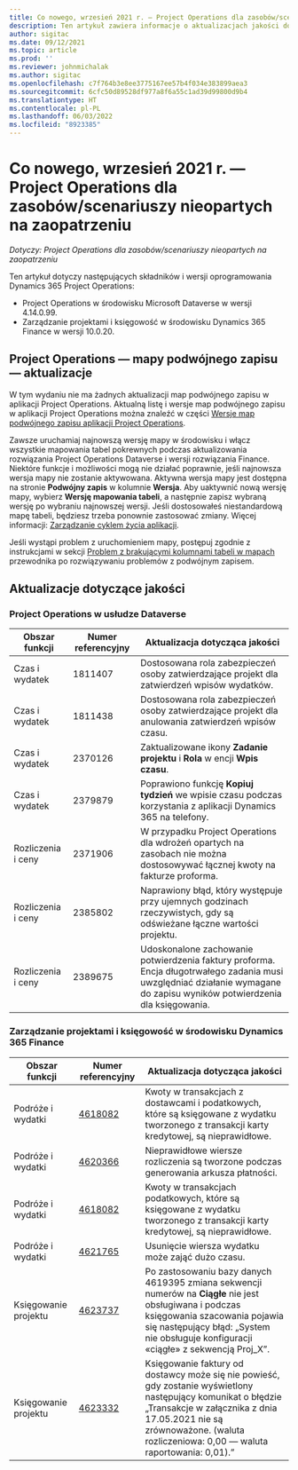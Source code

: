 ```yaml
---
title: Co nowego, wrzesień 2021 r. — Project Operations dla zasobów/scenariuszy nieopartych na zaopatrzeniu
description: Ten artykuł zawiera informacje o aktualizacjach jakości dostępnych w wydaniu Project Operations we wrześniu 2021 r. dla scenariuszy opartych na zasobach/nieopartych na zaopatrzeniu.
author: sigitac
ms.date: 09/12/2021
ms.topic: article
ms.prod: ''
ms.reviewer: johnmichalak
ms.author: sigitac
ms.openlocfilehash: c7f764b3e8ee3775167ee57b4f034e383899aea3
ms.sourcegitcommit: 6cfc50d89528df977a8f6a55c1ad39d99800d9b4
ms.translationtype: HT
ms.contentlocale: pl-PL
ms.lasthandoff: 06/03/2022
ms.locfileid: "8923385"
---
```

# <a name="whats-new-september-2021---project-operations-for-resourcenon-stocked-based-scenarios"></a>Co nowego, wrzesień 2021 r. — Project Operations dla zasobów/scenariuszy nieopartych na zaopatrzeniu

*Dotyczy: Project Operations dla zasobów/scenariuszy nieopartych na zaopatrzeniu*

Ten artykuł dotyczy następujących składników i wersji oprogramowania Dynamics 365 Project Operations:

   - Project Operations w środowisku Microsoft Dataverse w wersji 4.14.0.99.
   - Zarządzanie projektami i księgowość w środowisku Dynamics 365 Finance w wersji 10.0.20.

## <a name="project-operations-dual-write-maps-updates"></a>Project Operations — mapy podwójnego zapisu — aktualizacje

W tym wydaniu nie ma żadnych aktualizacji map podwójnego zapisu w aplikacji Project Operations. Aktualną listę i wersje map podwójnego zapisu w aplikacji Project Operations można znaleźć w części [Wersje map podwójnego zapisu aplikacji Project Operations](../environment/resource-dual-write-maps.md).

Zawsze uruchamiaj najnowszą wersję mapy w środowisku i włącz wszystkie mapowania tabel pokrewnych podczas aktualizowania rozwiązania Project Operations Dataverse i wersji rozwiązania Finance. Niektóre funkcje i możliwości mogą nie działać poprawnie, jeśli najnowsza wersja mapy nie zostanie aktywowana. Aktywna wersja mapy jest dostępna na stronie **Podwójny zapis** w kolumnie **Wersja**. Aby uaktywnić nową wersję mapy, wybierz **Wersję mapowania tabeli**, a następnie zapisz wybraną wersję po wybraniu najnowszej wersji. Jeśli dostosowałeś niestandardową mapę tabeli, będziesz trzeba ponownie zastosować zmiany. Więcej informacji: [Zarządzanie cyklem życia aplikacji](/dynamics365/fin-ops-core/dev-itpro/data-entities/dual-write/app-lifecycle-management).

Jeśli wystąpi problem z uruchomieniem mapy, postępuj zgodnie z instrukcjami w sekcji [Problem z brakującymi kolumnami tabeli w mapach](/dynamics365/fin-ops-core/dev-itpro/data-entities/dual-write/dual-write-troubleshooting-finops-upgrades#missing-table-columns-issue-on-maps) przewodnika po rozwiązywaniu problemów z podwójnym zapisem.

## <a name="quality-updates"></a>Aktualizacje dotyczące jakości

### <a name="project-operations-on-dataverse"></a>Project Operations w usłudze Dataverse

| **Obszar funkcji** | **Numer referencyjny** | **Aktualizacja dotycząca jakości** |
| --- | --- | --- |
| Czas i wydatek | 1811407 | Dostosowana rola zabezpieczeń osoby zatwierdzające projekt dla zatwierdzeń wpisów wydatków. |
| Czas i wydatek | 1811438 | Dostosowana rola zabezpieczeń osoby zatwierdzające projekt dla anulowania zatwierdzeń wpisów czasu. |
| Czas i wydatek | 2370126 | Zaktualizowane ikony **Zadanie projektu** i **Rola** w encji **Wpis czasu**. |
| Czas i wydatek | 2379879 | Poprawiono funkcję **Kopiuj tydzień** we wpisie czasu podczas korzystania z aplikacji Dynamics 365 na telefony. |
| Rozliczenia i ceny | 2371906 | W przypadku Project Operations dla wdrożeń opartych na zasobach nie można dostosowywać łącznej kwoty na fakturze proforma. |
| Rozliczenia i ceny | 2385802 | Naprawiony błąd, który występuje przy ujemnych godzinach rzeczywistych, gdy są odświeżane łączne wartości projektu. |
| Rozliczenia i ceny | 2389675 | Udoskonalone zachowanie potwierdzenia faktury proforma. Encja długotrwałego zadania musi uwzględniać działanie wymagane do zapisu wyników potwierdzenia dla księgowania. |

### <a name="project-management-and-accounting-in-dynamics-365-finance"></a>Zarządzanie projektami i księgowość w środowisku Dynamics 365 Finance

| Obszar funkcji | Numer referencyjny | Aktualizacja dotycząca jakości |
| --- | --- | --- |
| Podróże i wydatki | [4618082](https://fix.lcs.dynamics.com/Issue/Details?kb=4618082&amp;bugId=583101&amp;dbType=3&amp;qc=9c85ac8ca1e5e9cd07fac9e9aa2cb0914724e28b86ad3339dacf7741f554c605) | Kwoty w transakcjach z dostawcami i podatkowych, które są księgowane z wydatku tworzonego z transakcji karty kredytowej, są nieprawidłowe. |
| Podróże i wydatki | [4620366](https://fix.lcs.dynamics.com/Issue/Details?kb=4620366&amp;bugId=579485&amp;dbType=3&amp;qc=e864789bd95505ea624c537d585bf113c2de60b97c88439d44693dbd85aa8e92) | Nieprawidłowe wiersze rozliczenia są tworzone podczas generowania arkusza płatności. |
| Podróże i wydatki | [4618082](https://fix.lcs.dynamics.com/Issue/Details?kb=4618082&amp;bugId=583101&amp;dbType=3&amp;qc=9c85ac8ca1e5e9cd07fac9e9aa2cb0914724e28b86ad3339dacf7741f554c605) | Kwoty w transakcjach podatkowych, które są księgowane z wydatku tworzonego z transakcji karty kredytowej, są nieprawidłowe. |
| Podróże i wydatki | [4621765](https://fix.lcs.dynamics.com/Issue/Details?kb=4621765&amp;bugId=587306&amp;dbType=3&amp;qc=6fbfad0123d4e95eaf8d5a5a2f6c354577c991b7905c852ab02d1f94e728a876) | Usunięcie wiersza wydatku może zająć dużo czasu. |
| Księgowanie projektu | [4623737](https://fix.lcs.dynamics.com/Issue/Details?kb=4623737&amp;bugId=598109&amp;dbType=3&amp;qc=4101fc5865201e21815299f2ff11ae46d5d5370510868df86c25ee09a8ca1a0c) | Po zastosowaniu bazy danych 4619395 zmiana sekwencji numerów na **Ciągłe** nie jest obsługiwana i podczas księgowania szacowania pojawia się następujący błąd: „System nie obsługuje konfiguracji «ciągłe» z sekwencją Proj_X”. |
| Księgowanie projektu | [4623332](https://fix.lcs.dynamics.com/Issue/Details?kb=4623332&amp;bugId=586034&amp;dbType=3&amp;qc=2f64bb1977c4a9c9dd2ce9de7e72230b86eca14b6295c5bbfb614ea97ad81caf) | Księgowanie faktury od dostawcy może się nie powieść, gdy zostanie wyświetlony następujący komunikat o błędzie „Transakcje w załącznika z dnia 17.05.2021 nie są zrównoważone. (waluta rozliczeniowa: 0,00 — waluta raportowania: 0,01).” |

